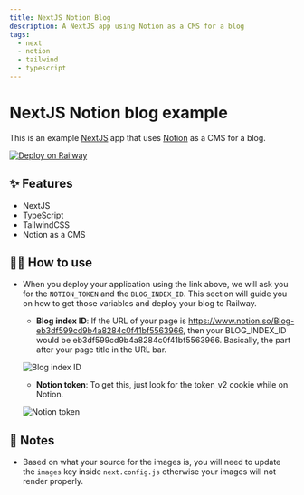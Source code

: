 ```yaml
---
title: NextJS Notion Blog
description: A NextJS app using Notion as a CMS for a blog
tags:
  - next
  - notion
  - tailwind
  - typescript
---
```


# NextJS Notion blog example

This is an example [NextJS](https://nextjs.org/) app that uses [Notion](https://www.notion.so/) as a CMS for a blog.

[![Deploy on Railway](https://railway.app/button.svg)](https://railway.app/new?template=https%3A%2F%2Fgithub.com%2Frailwayapp%2Fexamples%2Ftree%2Fmaster%2Fexamples%2Fnext-notion-blog&envs=BLOG_INDEX_ID%2CNOTION_TOKEN)

## ✨ Features

- NextJS
- TypeScript
- TailwindCSS
- Notion as a CMS

## 💁‍♀️ How to use

- When you deploy your application using the link above, we will ask you for the `NOTION_TOKEN` and the `BLOG_INDEX_ID`. This section will guide you on how to get those variables and deploy your blog to Railway.

  - **Blog index ID**: If the URL of your page is https://www.notion.so/Blog-eb3df599cd9b4a8284c0f41bf5563966, then your BLOG_INDEX_ID would be eb3df599cd9b4a8284c0f41bf5563966. Basically, the part after your page title in the URL bar.

  ![Blog index ID](https://user-images.githubusercontent.com/10681116/116751615-4a514b00-a9d2-11eb-86ed-5780e8f3c54c.jpeg)

  - **Notion token**: To get this, just look for the token_v2 cookie while on Notion.

  ![Notion token](https://user-images.githubusercontent.com/10681116/116751809-94d2c780-a9d2-11eb-8ae0-ed8c58ff75b3.jpeg)

## 📝 Notes

- Based on what your source for the images is, you will need to update the `images` key inside `next.config.js` otherwise your images will not render properly.
